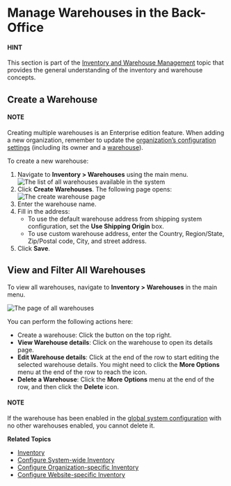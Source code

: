 <a id="user-guide-inventory-warehouse-create"></a>

# Manage Warehouses in the Back-Office

#### HINT
This section is part of the [Inventory and Warehouse Management](../../concept-guides/inventory/index.md#concept-guide-inventory) topic that provides the general understanding of the inventory and warehouse concepts.

## Create a Warehouse

#### NOTE
Creating multiple warehouses is an Enterprise edition feature. When adding a new organization, remember to update the [organization’s configuration settings](../system/user-management/organizations/index.md#user-management-organizations) (including its owner and a [warehouse](../system/user-management/organizations/org-configuration/commerce/inventory/organization-warehouses.md#warehouses-organization)).

To create a new warehouse:

1. Navigate to **Inventory > Warehouses** using the main menu.
   ![The list of all warehouses available in the system](user/img/inventory/Warehouses.png)
2. Click **Create Warehouses**. The following page opens:
   ![The create warehouse page](user/img/inventory/WarehousesCreate.png)
3. Enter the warehouse name.
4. Fill in the address:
   * To use the default warehouse address from shipping system configuration, set the **Use Shipping Origin** box.
   * To use custom warehouse address, enter the Country, Region/State, Zip/Postal code, City, and street address.
5. Click **Save**.

<a id="user-guide-inventory-warehouses-view"></a>

## View and Filter All Warehouses

To view all warehouses, navigate to **Inventory > Warehouses** in the main menu.

![The page of all warehouses](user/img/inventory/Warehouses1.png)

You can perform the following actions here:

* Create a warehouse: Click the button on the top right.
* **View Warehouse details**: Click on the warehouse to open its details page.
* **Edit Warehouse details**: Click <i class="fa fa-edit fa-lg" aria-hidden="true"></i> at the end of the row to start editing the selected warehouse details. You might need to click the <i class="fa fa-ellipsis-h fa-lg" aria-hidden="true"></i> **More Options** menu at the end of the row to reach the <i class="fa fa-edit fa-lg" aria-hidden="true"></i> icon.
* **Delete a Warehouse**: Click the <i class="fa fa-ellipsis-h fa-lg" aria-hidden="true"></i> **More Options** menu at the end of the row, and then click the <i class="fas fa-trash-alt" aria-hidden="true"></i> **Delete** icon.

#### NOTE
If the warehouse has been enabled in the [global system configuration](../system/configuration/commerce/inventory/product-options.md#sys-conf-commerce-inventory-product-options-global) with no other warehouses enabled, you cannot delete it.

**Related Topics**

* [Inventory](index.md#user-guide-inventory)
* [Configure System-wide Inventory](../system/configuration/commerce/inventory/index.md#configuration-guide-commerce-inventory)
* [Configure Organization-specific Inventory](../system/user-management/organizations/org-configuration/commerce/inventory/index.md#configuration-commerce-inventory-organization)
* [Configure Website-specific Inventory](../system/websites/web-configuration/commerce/inventory/index.md#configuration-commerce-inventory-website)

<!-- fa-bars = fa-navicon -->
<!-- Ic Tiles is used as Set As Default in saved views, and as tiles in display layout options -->
<!-- IcPencil refers to Rename in Commerce and Inline Editing in CRM -->
<!-- Check mark in the square. -->
<!-- SortDesc is also used as drop-down arrow -->
